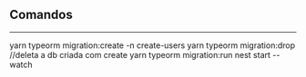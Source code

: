 ## Comandos 
--------------


yarn typeorm migration:create -n create-users
yarn typeorm migration:drop //deleta a db criada com create
yarn typeorm migration:run
nest start --watch